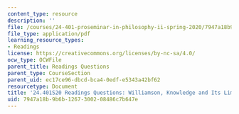 ```yaml
---
content_type: resource
description: ''
file: /courses/24-401-proseminar-in-philosophy-ii-spring-2020/7947a18b9b6b1267300208486c7b647e_MIT24_401S20_Questions17.pdf
file_type: application/pdf
learning_resource_types:
- Readings
license: https://creativecommons.org/licenses/by-nc-sa/4.0/
ocw_type: OCWFile
parent_title: Readings Questions
parent_type: CourseSection
parent_uid: ec17ce96-dbcd-bca4-0edf-e5343a42bf62
resourcetype: Document
title: '24.401S20 Readings Questions: Williamson, Knowledge and Its Limits'
uid: 7947a18b-9b6b-1267-3002-08486c7b647e
---
```

